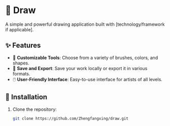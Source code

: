 # 🎨 Draw

A simple and powerful drawing application built with [technology/framework if applicable].

## ✨ Features

- 🎨 **Customizable Tools**: Choose from a variety of brushes, colors, and shapes.
- 💾 **Save and Export**: Save your work locally or export it in various formats.
- 🖱️ **User-Friendly Interface**: Easy-to-use interface for artists of all levels.

## 🚀 Installation

1. Clone the repository:
   ```bash
   git clone https://github.com/Zhengfangxing/draw.git
